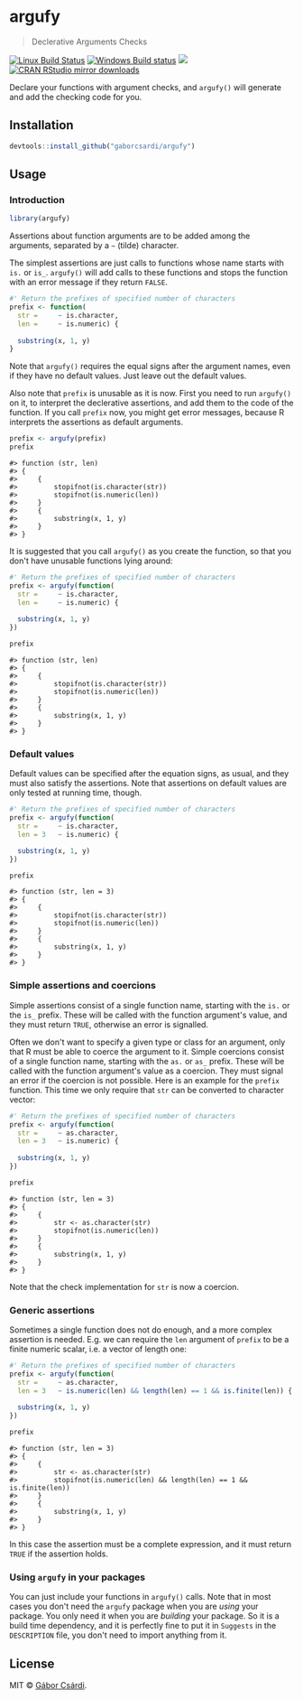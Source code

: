 


# argufy

> Declerative Arguments Checks

[![Linux Build Status](https://travis-ci.org/gaborcsardi/argufy.svg?branch=master)](https://travis-ci.org/gaborcsardi/argufy)
[![Windows Build status](https://ci.appveyor.com/api/projects/status/github/gaborcsardi/argufy?svg=true)](https://ci.appveyor.com/project/gaborcsardi/argufy)
[![](http://www.r-pkg.org/badges/version/argufy)](http://www.r-pkg.org/pkg/argufy)
[![CRAN RStudio mirror downloads](http://cranlogs.r-pkg.org/badges/argufy)](http://www.r-pkg.org/pkg/argufy)


Declare your functions with argument checks, and `argufy()` will generate
and add the checking code for you.

## Installation


```r
devtools::install_github("gaborcsardi/argufy")
```

## Usage

### Introduction


```r
library(argufy)
```

Assertions about function arguments are to be added among the arguments,
separated by a `~` (tilde) character.

The simplest assertions are just calls to functions whose name starts with
`is.` or `is_`. `argufy()` will add calls to these functions and stops the
function with an error message if they return `FALSE`.


```r
#' Return the prefixes of specified number of characters
prefix <- function(
  str =     ~ is.character,
  len =     ~ is.numeric) {
  
  substring(x, 1, y)
}
```

Note that `argufy()` requires the equal signs after the argument names,
even if they have no default values. Just leave out the default values.

Also note that `prefix` is unusable as it is now. First you need to run
`argufy()` on it, to interpret the declerative assertions, and add them
to the code of the function. If you call `prefix` now, you might get
error messages, because R interprets the assertions as default arguments.


```r
prefix <- argufy(prefix)
prefix
```

```
#> function (str, len) 
#> {
#>     {
#>         stopifnot(is.character(str))
#>         stopifnot(is.numeric(len))
#>     }
#>     {
#>         substring(x, 1, y)
#>     }
#> }
```

It is suggested that you call `argufy()` as you create the function,
so that you don't have unusable functions lying around:


```r
#' Return the prefixes of specified number of characters
prefix <- argufy(function(
  str =     ~ is.character,
  len =     ~ is.numeric) {
  
  substring(x, 1, y)
})

prefix
```

```
#> function (str, len) 
#> {
#>     {
#>         stopifnot(is.character(str))
#>         stopifnot(is.numeric(len))
#>     }
#>     {
#>         substring(x, 1, y)
#>     }
#> }
```

### Default values

Default values can be specified after the equation signs, as usual,
and they must also satisfy the assertions. Note that assertions
on default values are only tested at running time, though.


```r
#' Return the prefixes of specified number of characters
prefix <- argufy(function(
  str =     ~ is.character,
  len = 3   ~ is.numeric) {

  substring(x, 1, y)
})

prefix
```

```
#> function (str, len = 3) 
#> {
#>     {
#>         stopifnot(is.character(str))
#>         stopifnot(is.numeric(len))
#>     }
#>     {
#>         substring(x, 1, y)
#>     }
#> }
```

### Simple assertions and coercions

Simple assertions consist of a single function name, starting with the
`is.` or the `is_` prefix. These will be called with the function
argument's value, and they must return `TRUE`, otherwise an error
is signalled.

Often we don't want to specify a given type or class for an argument,
only that R must be able to coerce the argument to it. Simple coercions
consist of a single function name, starting with the `as.` or `as_` prefix.
These will be called with the function argument's value as a coercion.
They must signal an error if the coercion is not possible. Here is an
example for the `prefix` function. This time we only require that `str`
can be converted to character vector:


```r
#' Return the prefixes of specified number of characters
prefix <- argufy(function(
  str =     ~ as.character,
  len = 3   ~ is.numeric) {
 
  substring(x, 1, y)
})

prefix
```

```
#> function (str, len = 3) 
#> {
#>     {
#>         str <- as.character(str)
#>         stopifnot(is.numeric(len))
#>     }
#>     {
#>         substring(x, 1, y)
#>     }
#> }
```

Note that the check implementation for `str` is now a coercion.

### Generic assertions

Sometimes a single function does not do enough, and a more complex
assertion is needed. E.g. we can require the `len` argument of `prefix`
to be a finite numeric scalar, i.e. a vector of length one:


```r
#' Return the prefixes of specified number of characters
prefix <- argufy(function(
  str =     ~ as.character,
  len = 3   ~ is.numeric(len) && length(len) == 1 && is.finite(len)) {
  
  substring(x, 1, y)
})

prefix
```

```
#> function (str, len = 3) 
#> {
#>     {
#>         str <- as.character(str)
#>         stopifnot(is.numeric(len) && length(len) == 1 && is.finite(len))
#>     }
#>     {
#>         substring(x, 1, y)
#>     }
#> }
```

In this case the assertion must be a complete expression, and it
must return `TRUE` if the assertion holds.

### Using `argufy` in your packages

You can just include your functions in `argufy()` calls. Note that in most
cases you don't need the `argufy` package when you are _using_ your
package. You only need it when you are _building_ your package. So it is a
build time dependency, and it is perfectly fine to put it in
`Suggests` in the `DESCRIPTION` file, you don't need to import anything
from it.

## License

MIT © [Gábor Csárdi](https://github.com/gaborcsardi).
